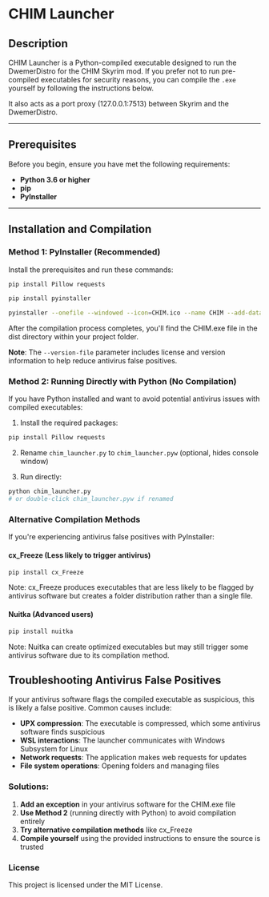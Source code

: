 # CHIM Launcher

## Description
CHIM Launcher is a Python-compiled executable designed to run the DwemerDistro for the CHIM Skyrim mod. If you prefer not to run pre-compiled executables for security reasons, you can compile the `.exe` yourself by following the instructions below.

It also acts as a port proxy (127.0.0.1:7513) between Skyrim and the DwemerDistro.

---

## Prerequisites
Before you begin, ensure you have met the following requirements:
- **Python 3.6 or higher**
- **pip**
- **PyInstaller**
---

## Installation and Compilation

### Method 1: PyInstaller (Recommended)

Install the prerequisites and run these commands:

```bash
pip install Pillow requests

pip install pyinstaller

pyinstaller --onefile --windowed --icon=CHIM.ico --name CHIM --add-data "CHIM.png;." --add-data "CHIM_title.png;." --add-data "nvidia.png;." --add-data "amd.png;." --exclude-module ImageSequence --upx-dir upx-4.2.4-win64 --version-file=file_version_info.txt chim_launcher.py
```

After the compilation process completes, you'll find the CHIM.exe file in the dist directory within your project folder.

**Note**: The `--version-file` parameter includes license and version information to help reduce antivirus false positives.

### Method 2: Running Directly with Python (No Compilation)

If you have Python installed and want to avoid potential antivirus issues with compiled executables:

1. Install the required packages:
```bash
pip install Pillow requests
```

2. Rename `chim_launcher.py` to `chim_launcher.pyw` (optional, hides console window)

3. Run directly:
```bash
python chim_launcher.py
# or double-click chim_launcher.pyw if renamed
```

### Alternative Compilation Methods

If you're experiencing antivirus false positives with PyInstaller:

#### cx_Freeze (Less likely to trigger antivirus)
```bash
pip install cx_Freeze
```
Note: cx_Freeze produces executables that are less likely to be flagged by antivirus software but creates a folder distribution rather than a single file.

#### Nuitka (Advanced users)
```bash
pip install nuitka
```
Note: Nuitka can create optimized executables but may still trigger some antivirus software due to its compilation method.

## Troubleshooting Antivirus False Positives

If your antivirus software flags the compiled executable as suspicious, this is likely a false positive. Common causes include:

- **UPX compression**: The executable is compressed, which some antivirus software finds suspicious
- **WSL interactions**: The launcher communicates with Windows Subsystem for Linux
- **Network requests**: The application makes web requests for updates
- **File system operations**: Opening folders and managing files

### Solutions:
1. **Add an exception** in your antivirus software for the CHIM.exe file
2. **Use Method 2** (running directly with Python) to avoid compilation entirely
3. **Try alternative compilation methods** like cx_Freeze
4. **Compile yourself** using the provided instructions to ensure the source is trusted

### License
This project is licensed under the MIT License.